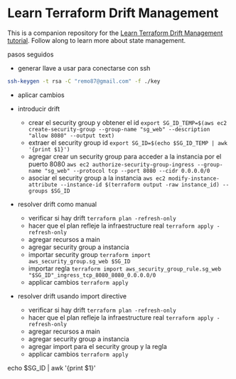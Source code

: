 # Learn Terraform Drift Management

This is a companion repository for the [Learn Terraform Drift Management tutorial](https://developer.hashicorp.com/terraform/tutorials/state/resource-drift). Follow along to learn more about state management.


pasos seguidos

- generar llave a usar para conectarse con ssh

``` bash
ssh-keygen -t rsa -C "remo87@gmail.com" -f ./key
```

- aplicar cambios

- introducir drift 
    - crear el security group y obtener el id `export SG_ID_TEMP=$(aws ec2 create-security-group --group-name "sg_web" --description "allow 8080" --output text)`
    - extraer el security group id `export SG_ID=$(echo $SG_ID_TEMP | awk '{print $1}')`
    - agregar crear un security group para acceder a la instancia por el puerto 8080 `aws ec2 authorize-security-group-ingress --group-name "sg_web" --protocol tcp --port 8080 --cidr 0.0.0.0/0`
    - asociar el security group a la instancia `aws ec2 modify-instance-attribute --instance-id $(terraform output -raw instance_id) --groups $SG_ID`

- resolver drift como manual
    - verificar si hay drift `terraform plan -refresh-only`
    - hacer que el plan refleje la infraestructure real `terraform apply -refresh-only`
    - agregar recursos a main
    - agregar security group a instancia
    - importar security group `terraform import aws_security_group.sg_web $SG_ID`
    - importar regla `terraform import aws_security_group_rule.sg_web "$SG_ID"_ingress_tcp_8080_8080_0.0.0.0/0`
    - applicar cambios `terraform apply`

- resolver drift usando import directive
    - verificar si hay drift `terraform plan -refresh-only`
    - hacer que el plan refleje la infraestructure real `terraform apply -refresh-only`
    - agregar recursos a main
    - agregar security group a instancia
    - agregar import para el security group y la regla
    - applicar cambios `terraform apply`

echo $SG_ID | awk '{print $1}'